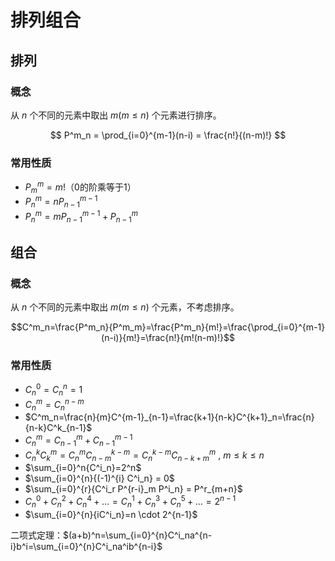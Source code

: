 # 排列组合

## 排列

### 概念

从 $n$ 个不同的元素中取出 $m(m\le n)$ 个元素进行排序。

$$ P^m_n = \prod_{i=0}^{m-1}(n-i) = \frac{n!}{(n-m)!} $$

### 常用性质

- $P^m_m=m!$（0的阶乘等于1）
- $P^m_n=nP^{m-1}_{n-1}$
- $P^m_n=mP^{m-1}_{n-1}+P^m_{n-1}$

## 组合

### 概念

从 $n$ 个不同的元素中取出 $m(m\le n)$ 个元素，不考虑排序。

$$C^m_n=\frac{P^m_n}{P^m_m}=\frac{P^m_n}{m!}=\frac{\prod_{i=0}^{m-1}(n-i)}{m!}=\frac{n!}{m!(n-m)!}$$

### 常用性质

- $C^0_n=C^n_n=1$
- $C^m_n=C^{n-m}_n$
- $C^m_n=\frac{n}{m}C^{m-1}_{n-1}=\frac{k+1}{n-k}C^{k+1}_n=\frac{n}{n-k}C^k_{n-1}$
- $C^m_n=C^m_{n-1}+C^{m-1}_{n-1}$
- $C^k_nC^m_k=C^m_nC^{k-m}_{n-m}=C^{k-m}_nC^m_{n-k+m}$ , $m \le k \le n$
- $\sum_{i=0}^n{C^i_n}=2^n$
- $\sum_{i=0}^{n}{(-1)^{i} C^i_n} = 0$
- $\sum_{i=0}^{r}{C^i_r P^{r-i}_m P^i_n} = P^r_{m+n}$
- $C^0_n+C^2_n+C^4_n+\dots =C^1_n+C^3_n+C^5_n+\dots =2^{n-1}$
- $\sum_{i=0}^{n}{iC^i_n}=n \cdot 2^{n-1}$

二项式定理：$(a+b)^n=\sum_{i=0}^{n}C^i_na^{n-i}b^i=\sum_{i=0}^{n}C^i_na^ib^{n-i}$
